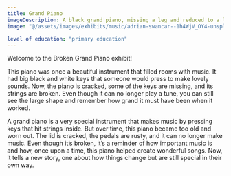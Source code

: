```yaml
---
title: Grand Piano
imageDescription: A black grand piano, missing a leg and reduced to a leaning husk.
image: "@/assets/images/exhibits/music/adrian-swancar--1h4WjV_OY4-unsplash.jpg"

level of education: "primary education"
---
```


Welcome to the Broken Grand Piano exhibit!

This piano was once a beautiful instrument that filled rooms with music. It had big black and white keys that someone would press to make lovely sounds. Now, the piano is cracked, some of the keys are missing, and its strings are broken. Even though it can no longer play a tune, you can still see the large shape and remember how grand it must have been when it worked.

A grand piano is a very special instrument that makes music by pressing keys that hit strings inside. But over time, this piano became too old and worn out. The lid is cracked, the pedals are rusty, and it can no longer make music. Even though it’s broken, it’s a reminder of how important music is and how, once upon a time, this piano helped create wonderful songs. Now, it tells a new story, one about how things change but are still special in their own way.
